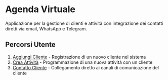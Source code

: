 # Agenda Virtuale

Applicazione per la gestione di clienti e attività con integrazione dei contatti diretti via email, WhatsApp e Telegram.

## Percorsi Utente

1. [Aggiungi Cliente](docs/journeys/aggiungi-cliente.md) - Registrazione di un nuovo cliente nel sistema
2. [Crea Attività](docs/journeys/crea-attivita.md) - Programmazione di una nuova attività con un cliente
3. [Contatto Cliente](docs/journeys/contatto-cliente.md) - Collegamento diretto ai canali di comunicazione del cliente